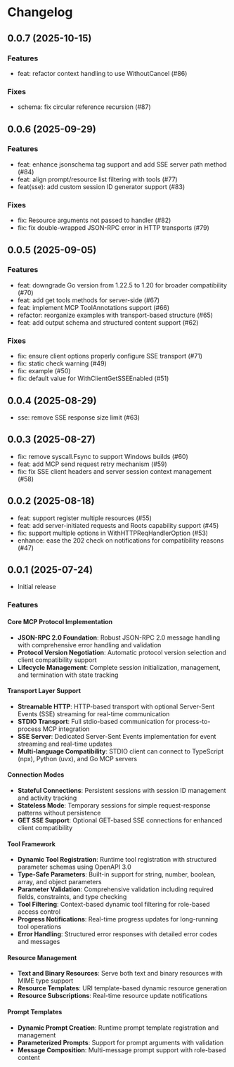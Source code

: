 # Changelog

## 0.0.7 (2025-10-15)

### Features
- feat: refactor context handling to use WithoutCancel (#86)

### Fixes
- schema: fix circular reference recursion (#87)

## 0.0.6 (2025-09-29)

### Features
- feat: enhance jsonschema tag support and add SSE server path method (#84)
- feat: align prompt/resource list filtering with tools (#77)
- feat(sse): add custom session ID generator support (#83)

### Fixes
- fix: Resource arguments not passed to handler (#82)
- fix: fix double-wrapped JSON-RPC error in HTTP transports (#79)

## 0.0.5 (2025-09-05)

### Features
- feat: downgrade Go version from 1.22.5 to 1.20 for broader compatibility (#70)
- feat: add get tools methods for server-side (#67)
- feat: implement MCP ToolAnnotations support (#66)
- refactor: reorganize examples with transport-based structure (#65)
- feat: add output schema and structured content support (#62)

### Fixes
- fix: ensure client options properly configure SSE transport (#71)
- fix: static check warning (#49)
- fix: example (#50)
- fix: default value for WithClientGetSSEEnabled (#51)

## 0.0.4 (2025-08-29)

- sse: remove SSE response size limit (#63)

## 0.0.3 (2025-08-27)

- fix: remove syscall.Fsync to support Windows builds (#60)
- feat: add MCP send request retry mechanism (#59)
- fix: fix SSE client headers and server session context management (#58)

## 0.0.2 (2025-08-18)

- feat: support register multiple resources (#55)
- feat: add server-initiated requests and Roots capability support (#45)
- fix: support multiple options in WithHTTPReqHandlerOption (#53)
- enhance: ease the 202 check on notifications for compatibility reasons (#47)

## 0.0.1 (2025-07-24)

- Initial release

### Features

#### Core MCP Protocol Implementation
- **JSON-RPC 2.0 Foundation**: Robust JSON-RPC 2.0 message handling with comprehensive error handling and validation
- **Protocol Version Negotiation**: Automatic protocol version selection and client compatibility support
- **Lifecycle Management**: Complete session initialization, management, and termination with state tracking

#### Transport Layer Support
- **Streamable HTTP**: HTTP-based transport with optional Server-Sent Events (SSE) streaming for real-time communication
- **STDIO Transport**: Full stdio-based communication for process-to-process MCP integration
- **SSE Server**: Dedicated Server-Sent Events implementation for event streaming and real-time updates
- **Multi-language Compatibility**: STDIO client can connect to TypeScript (npx), Python (uvx), and Go MCP servers

#### Connection Modes
- **Stateful Connections**: Persistent sessions with session ID management and activity tracking
- **Stateless Mode**: Temporary sessions for simple request-response patterns without persistence
- **GET SSE Support**: Optional GET-based SSE connections for enhanced client compatibility

#### Tool Framework
- **Dynamic Tool Registration**: Runtime tool registration with structured parameter schemas using OpenAPI 3.0
- **Type-Safe Parameters**: Built-in support for string, number, boolean, array, and object parameters
- **Parameter Validation**: Comprehensive validation including required fields, constraints, and type checking
- **Tool Filtering**: Context-based dynamic tool filtering for role-based access control
- **Progress Notifications**: Real-time progress updates for long-running tool operations
- **Error Handling**: Structured error responses with detailed error codes and messages

#### Resource Management
- **Text and Binary Resources**: Serve both text and binary resources with MIME type support
- **Resource Templates**: URI template-based dynamic resource generation
- **Resource Subscriptions**: Real-time resource update notifications

#### Prompt Templates
- **Dynamic Prompt Creation**: Runtime prompt template registration and management
- **Parameterized Prompts**: Support for prompt arguments with validation
- **Message Composition**: Multi-message prompt support with role-based content
